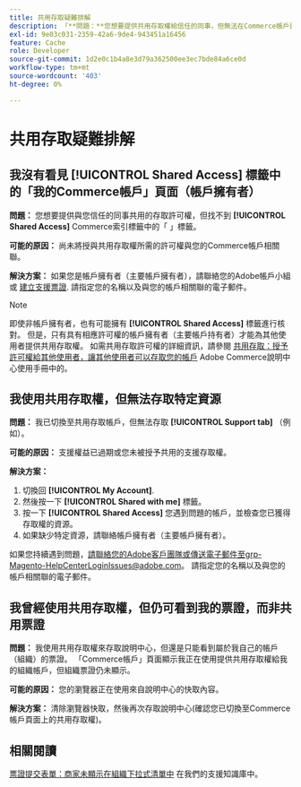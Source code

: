 ```yaml
---
title: 共用存取疑難排解
description: 「**問題：**您想要提供共用存取權給信任的同事，但無法在Commerce帳戶頁面上找到**共用存取權**索引標籤。」
exl-id: 9e03c031-2359-42a6-9de4-943451a16456
feature: Cache
role: Developer
source-git-commit: 1d2e0c1b4a8e3d79a362500ee3ec7bde84a6ce0d
workflow-type: tm+mt
source-wordcount: '403'
ht-degree: 0%

---
```


# 共用存取疑難排解

## 我沒有看見 [!UICONTROL Shared Access] 標籤中的「我的Commerce帳戶」頁面（帳戶擁有者）

**問題：** 您想要提供與您信任的同事共用的存取許可權，但找不到 **[!UICONTROL Shared Access]** Commerce索引標籤中的「 」標籤。

**可能的原因：** 尚未將授與共用存取權所需的許可權與您的Commerce帳戶相關聯。

**解決方案：** 如果您是帳戶擁有者（主要帳戶擁有者），請聯絡您的Adobe帳戶小組或 [建立支援票證](/help/help-center-guide/help-center/magento-help-center-user-guide.md#merchant-not-displayed). 請指定您的名稱以及與您的帳戶相關聯的電子郵件。

>[!NOTE]
>
>即使非帳戶擁有者，也有可能擁有 **[!UICONTROL Shared Access]** 標籤進行核對。 但是，只有具有相應許可權的帳戶擁有者（主要帳戶持有者）才能為其他使用者提供共用存取權。 如需共用存取許可權的詳細資訊，請參閱 [共用存取：授予許可權給其他使用者，讓其他使用者可以存取您的帳戶](https://experienceleague.adobe.com/docs/commerce-knowledge-base/kb/help-center-guide/magento-help-center-user-guide.html?lang=en#shared-access) Adobe Commerce說明中心使用手冊中的。

## 我使用共用存取權，但無法存取特定資源

**問題：** 我已切換至共用存取帳戶，但無法存取 **[!UICONTROL Support tab]** （例如）。

**可能的原因：** 支援權益已過期或您未被授予共用的支援存取權。

**解決方案：**

1. 切換回 **[!UICONTROL My Account]**.
1. 然後按一下 **[!UICONTROL Shared with me]** 標籤。
1. 按一下 **[!UICONTROL Shared Access]** 您遇到問題的帳戶，並檢查您已獲得存取權的資源。
1. 如果缺少特定資源，請聯絡帳戶擁有者（主要帳戶擁有者）。

如果您持續遇到問題，請聯絡您的Adobe客戶團隊或傳送電子郵件至grp-Magento-HelpCenterLoginIssues@adobe.com。 請指定您的名稱以及與您的帳戶相關聯的電子郵件。

## 我曾經使用共用存取權，但仍可看到我的票證，而非共用票證

**問題：** 我使用共用存取權來存取說明中心，但還是只能看到屬於我自己的帳戶（組織）的票證。 「Commerce帳戶」頁面顯示我正在使用提供共用存取權給我的組織帳戶，但組織票證仍未顯示。

**可能的原因：** 您的瀏覽器正在使用來自說明中心的快取內容。

**解決方案：** 清除瀏覽器快取，然後再次存取說明中心(確認您已切換至Commerce帳戶頁面上的共用存取權)。

## 相關閱讀

[票證提交表單：商家未顯示在組織下拉式清單中](/help/help-center-guide/help-center/magento-help-center-user-guide.md#merchant-not-displayed) 在我們的支援知識庫中。
